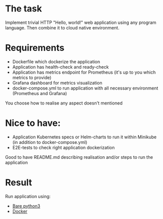 # The task
Implement trivial HTTP "Hello, world!" web application using any program language.
Then combine it to cloud native environment.

# Requirements
* Dockerfile which dockerize the application
* Application has health-check and ready-check
* Application has metrics endpoint for Prometheus (it's up to you which metrics to provide)
* Grafana dashboard for metrics visualization
* docker-compose.yml to run application with all necessary environment (Prometheus and Grafana)

You choose how to realise any aspect doesn't mentioned

# Nice to have:
* Application Kubernetes specs or Helm-charts to run it within Minikube (in addition to docker-compose.yml)
* E2E-tests to check right application dockerization

Good to have README.md describing realisation and/or steps to run the application

# Result
Run application using:

* [ Bare python3 ]( PYTHON.md )
* [ Docker ]( DOCKER.md )
